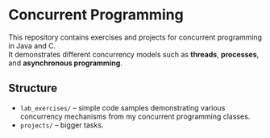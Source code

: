 # Concurrent Programming

This repository contains exercises and projects for concurrent programming in Java and C.  
It demonstrates different concurrency models such as **threads**, **processes**, and **asynchronous programming**.

## Structure
- `lab_exercises/` – simple code samples demonstrating various concurrency mechanisms from my concurrent programming classes.
- `projects/` – bigger tasks.
